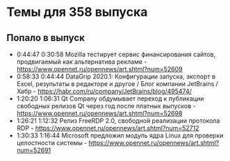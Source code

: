 # Темы для 358 выпуска

## Попало в выпуск

- 0:44:47 0:30:58 Mozilla тестирует сервис финансирования сайтов, продвигаемый как альтернатива рекламе - https://www.opennet.ru/opennews/art.shtml?num=52609
- 0:58:33 0:44:44 DataGrip 2020.1: Конфигурации запуска, экспорт в Excel, результаты в редакторе и другое / Блог компании JetBrains / Хабр - https://habr.com/ru/company/JetBrains/blog/495474/
- 1:20:20 1:06:31 Qt Company обдумывает переход к публикации свободных релизов Qt через год после платных выпусков - https://www.opennet.ru/opennews/art.shtml?num=52698
- 1:26:21 1:12:32 Релиз FreeRDP 2.0, свободной реализации протокола RDP - https://www.opennet.ru/opennews/art.shtml?num=52712
- 1:30:33 1:16:44 Microsoft предложил модуль ядра Linux для проверки целостности системы - https://www.opennet.ru/opennews/art.shtml?num=52691
